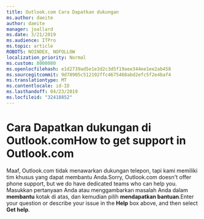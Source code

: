 ```yaml
---
title: Outlook.com Cara Dapatkan dukungan
ms.author: daeite
author: daeite
manager: joallard
ms.date: 3/21/2019
ms.audience: ITPro
ms.topic: article
ROBOTS: NOINDEX, NOFOLLOW
localization_priority: Normal
ms.custom: 8000080
ms.openlocfilehash: e1d2739ad5e1e3d2c3d5f19aee344ee1ee2ab458
ms.sourcegitcommit: 9d78905c512192ffc4675468abd2efc5f2e4baf4
ms.translationtype: MT
ms.contentlocale: id-ID
ms.lasthandoff: 04/23/2019
ms.locfileid: "32418852"
---
```

# <a name="how-to-get-support-in-outlookcom"></a><span data-ttu-id="962ca-102">Cara Dapatkan dukungan di Outlook.com</span><span class="sxs-lookup"><span data-stu-id="962ca-102">How to get support in Outlook.com</span></span>

<span data-ttu-id="962ca-103">Maaf, Outlook.com tidak menawarkan dukungan telepon, tapi kami memiliki tim khusus yang dapat membantu Anda.</span><span class="sxs-lookup"><span data-stu-id="962ca-103">Sorry, Outlook.com doesn't offer phone support, but we do have dedicated teams who can help you.</span></span>
<span data-ttu-id="962ca-104">Masukkan pertanyaan Anda atau menggambarkan masalah Anda dalam **membantu** kotak di atas, dan kemudian pilih **mendapatkan bantuan**.</span><span class="sxs-lookup"><span data-stu-id="962ca-104">Enter your question or describe your issue in the **Help** box above, and then select **Get help**.</span></span>



